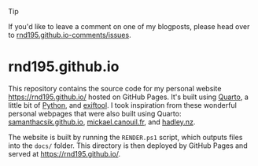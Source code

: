 > [!TIP]
> If you'd like to leave a comment on one of my blogposts, please head over to [rnd195.github.io-comments/issues](https://github.com/rnd195/rnd195.github.io-comments/issues).

# rnd195.github.io

This repository contains the source code for my personal website <https://rnd195.github.io/> hosted on GitHub Pages. It's built using [Quarto](https://quarto.org/), a little bit of [Python](https://www.python.org/), and [exiftool](https://exiftool.org/). I took inspiration from these wonderful personal webpages that were also built using Quarto: [samanthacsik.github.io](https://samanthacsik.github.io/), [mickael.canouil.fr](https://mickael.canouil.fr/), and [hadley.nz](https://hadley.nz/).

The website is built by running the `RENDER.ps1` script, which outputs files into the `docs/` folder. This directory is then deployed by GitHub Pages and served at <https://rnd195.github.io/>. 